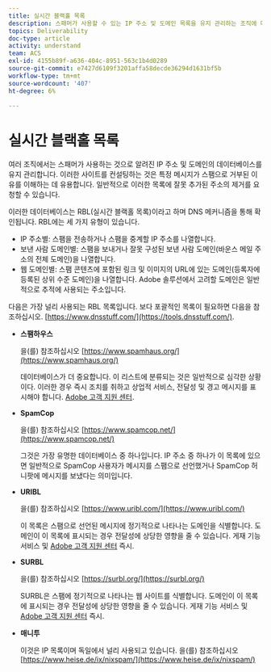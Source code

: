 ```yaml
---
title: 실시간 블랙홀 목록
description: 스패머가 사용할 수 있는 IP 주소 및 도메인 목록을 유지 관리하는 조직에 대해 알아봅니다.
topics: Deliverability
doc-type: article
activity: understand
team: ACS
exl-id: 4155b89f-a636-404c-8951-563c1b4d0289
source-git-commit: e7427d6109f3201affa58decde36294d1631bf5b
workflow-type: tm+mt
source-wordcount: '407'
ht-degree: 6%

---
```


# 실시간 블랙홀 목록

여러 조직에서는 스패머가 사용하는 것으로 알려진 IP 주소 및 도메인의 데이터베이스를 유지 관리합니다. 이러한 사이트를 컨설팅하는 것은 특정 메시지가 스팸으로 거부된 이유를 이해하는 데 유용합니다. 일반적으로 이러한 목록에 잘못 추가된 주소의 제거를 요청할 수 있습니다.

이러한 데이터베이스는 RBL(실시간 블랙홀 목록)이라고 하며 DNS 메커니즘을 통해 확인됩니다. RBL에는 세 가지 유형이 있습니다.

* IP 주소별: 스팸을 전송하거나 스팸을 중계할 IP 주소를 나열합니다.
* 보낸 사람 도메인별: 스팸을 보내거나 잘못 구성된 보낸 사람 도메인(바운스 메일 주소의 전체 도메인)을 나열합니다.
* 웹 도메인별: 스팸 콘텐츠에 포함된 링크 및 이미지의 URL에 있는 도메인(등록자에 등록된 상위 수준 도메인)을 나열합니다. Adobe 솔루션에서 고려할 도메인은 일반적으로 추적에 사용되는 주소입니다.

다음은 가장 널리 사용되는 RBL 목록입니다. 보다 포괄적인 목록이 필요하면 다음을 참조하십시오. [https://www.dnsstuff.com/](https://tools.dnsstuff.com/).

* **스팸하우스**

  을(를) 참조하십시오 [https://www.spamhaus.org/](https://www.spamhaus.org/)

  데이터베이스가 더 중요합니다. 이 리스트에 분류되는 것은 일반적으로 심각한 상황이다. 이러한 경우 즉시 조치를 취하고 상업적 서비스, 전달성 및 경고 메시지를 표시해야 합니다. [Adobe 고객 지원 센터](https://helpx.adobe.com/enterprise/admin-guide.html/enterprise/using/support-for-experience-cloud.ug.html).

* **SpamCop**

  을(를) 참조하십시오 [https://www.spamcop.net/](https://www.spamcop.net/)

  그것은 가장 유명한 데이터베이스 중 하나입니다. IP 주소 중 하나가 이 목록에 있으면 일반적으로 SpamCop 사용자가 메시지를 스팸으로 선언했거나 SpamCop 허니팟에 메시지를 보냈다는 의미입니다.

* **URIBL**

  을(를) 참조하십시오 [https://www.uribl.com/](https://www.uribl.com/)

  이 목록은 스팸으로 선언된 메시지에 정기적으로 나타나는 도메인을 식별합니다. 도메인이 이 목록에 표시되는 경우 전달성에 상당한 영향을 줄 수 있습니다. 게재 기능 서비스 및 [Adobe 고객 지원 센터](https://helpx.adobe.com/enterprise/admin-guide.html/enterprise/using/support-for-experience-cloud.ug.html) 즉시.

* **SURBL**

  을(를) 참조하십시오 [https://surbl.org/](https://surbl.org/)

  SURBL은 스팸에 정기적으로 나타나는 웹 사이트를 식별합니다. 도메인이 이 목록에 표시되는 경우 전달성에 상당한 영향을 줄 수 있습니다. 게재 기능 서비스 및 [Adobe 고객 지원 센터](https://helpx.adobe.com/enterprise/admin-guide.html/enterprise/using/support-for-experience-cloud.ug.html) 즉시.

* **매니투**

  이것은 IP 목록이며 독일에서 널리 사용되고 있습니다. 을(를) 참조하십시오 [https://www.heise.de/ix/nixspam/](https://www.heise.de/ix/nixspam/)

<!--* SORBS

  [https://www.nl.sorbs.net](https://www.nl.sorbs.net) compiles a list of IP addresses that are reputed to be dynamic IP address (i.e. attributed temporarily to ISP subscribers) or "open relay" addresses. Certain domains check whether the IP address of a sender is not listed on this site before accepting email. Checking the IP addresses on this site can prove useful.-->
